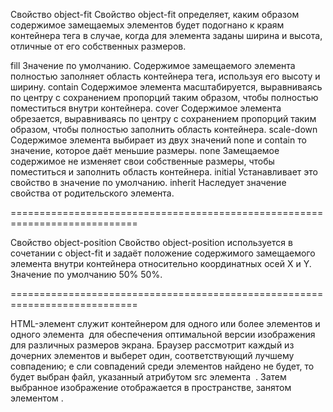 ﻿Свойство object-fit
Свойство object-fit определяет, 
каким образом содержимое замещаемых элементов будет подогнано к краям контейнера 
тега в случае, когда для элемента заданы ширина и высота, отличные от его собственных размеров. 

fill
Значение по умолчанию. Содержимое замещаемого элемента полностью заполняет область контейнера тега, используя его высоту и ширину.
contain
Содержимое элемента масштабируется, выравниваясь по центру с сохранением пропорций таким образом, чтобы полностью поместиться внутри контейнера.
cover
Содержимое элемента обрезается, выравниваясь по центру с сохранением пропорций таким образом, чтобы полностью заполнить область контейнера.
scale-down
Содержимое элемента выбирает из двух значений none и contain то значение, которое даёт меньшие размеры.
none
Замещаемое содержимое не изменяет свои собственные размеры, чтобы поместиться и заполнить область контейнера.
initial
Устанавливает это свойство в значение по умолчанию.
inherit
Наследует значение свойства от родительского элемента.

============================================================================

Свойство object-position
Свойство object-position используется в сочетании с object-fit и задаёт положение содержимого замещаемого элемента внутри контейнера 
относительно координатных осей X и Y. Значение по умолчанию 50% 50%. 

============================================================================

HTML-элемент <picture> служит контейнером для одного или более элементов <source> и одного элемента 
<img> для обеспечения оптимальной версии изображения для различных размеров экрана. 
Браузер рассмотрит каждый из дочерних элементов  <source> и выберет один, соответствующий лучшему совпадению; е
сли совпадений среди элементов <source> найдено не будет, то будет выбран файл, указанный  атрибутом  src элемента <img> . 
Затем выбранное изображение отображается в пространстве, занятом элементом <img>. 
